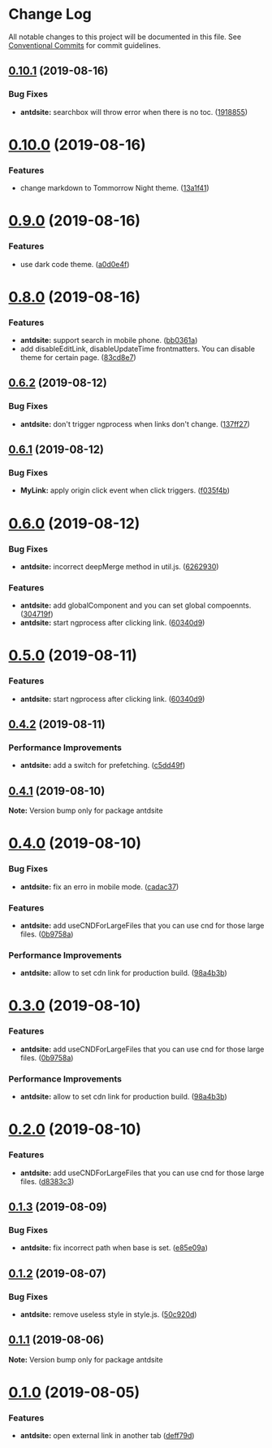 # Change Log

All notable changes to this project will be documented in this file.
See [Conventional Commits](https://conventionalcommits.org) for commit guidelines.

## [0.10.1](https://github.com/YvesCoding/antdsite/compare/antdsite@0.10.0...antdsite@0.10.1) (2019-08-16)


### Bug Fixes

* **antdsite:** searchbox will throw error when there is no toc. ([1918855](https://github.com/YvesCoding/antdsite/commit/1918855))





# [0.10.0](https://github.com/YvesCoding/antdsite/compare/antdsite@0.9.0...antdsite@0.10.0) (2019-08-16)


### Features

* change markdown to Tommorrow Night theme. ([13a1f41](https://github.com/YvesCoding/antdsite/commit/13a1f41))





# [0.9.0](https://github.com/YvesCoding/antdsite/compare/antdsite@0.8.0...antdsite@0.9.0) (2019-08-16)


### Features

* use dark code theme. ([a0d0e4f](https://github.com/YvesCoding/antdsite/commit/a0d0e4f))





# [0.8.0](https://github.com/YvesCoding/antdsite/compare/antdsite@0.6.2...antdsite@0.8.0) (2019-08-16)


### Features

* **antdsite:** support search in mobile phone. ([bb0361a](https://github.com/YvesCoding/antdsite/commit/bb0361a))
* add disableEditLink, disableUpdateTime frontmatters. You can disable theme for certain page. ([83cd8e7](https://github.com/YvesCoding/antdsite/commit/83cd8e7))





## [0.6.2](https://github.com/YvesCoding/antdsite/compare/antdsite@0.6.1...antdsite@0.6.2) (2019-08-12)


### Bug Fixes

* **antdsite:** don't trigger ngprocess when links don't change. ([137ff27](https://github.com/YvesCoding/antdsite/commit/137ff27))





## [0.6.1](https://github.com/YvesCoding/antdsite/compare/antdsite@0.6.0...antdsite@0.6.1) (2019-08-12)


### Bug Fixes

* **MyLink:** apply origin click event when click triggers. ([f035f4b](https://github.com/YvesCoding/antdsite/commit/f035f4b))





# [0.6.0](https://github.com/YvesCoding/antdsite/compare/antdsite@0.4.2...antdsite@0.6.0) (2019-08-12)


### Bug Fixes

* **antdsite:** incorrect deepMerge method in util.js. ([6262930](https://github.com/YvesCoding/antdsite/commit/6262930))


### Features

* **antdsite:** add globalComponent and you can set global compoennts. ([304719f](https://github.com/YvesCoding/antdsite/commit/304719f))
* **antdsite:** start ngprocess after clicking link. ([60340d9](https://github.com/YvesCoding/antdsite/commit/60340d9))






# [0.5.0](https://github.com/YvesCoding/antdsite/compare/antdsite@0.4.2...antdsite@0.5.0) (2019-08-11)


### Features

* **antdsite:** start ngprocess after clicking link. ([60340d9](https://github.com/YvesCoding/antdsite/commit/60340d9))





## [0.4.2](https://github.com/YvesCoding/antdsite/compare/antdsite@0.4.1...antdsite@0.4.2) (2019-08-11)


### Performance Improvements

* **antdsite:** add a switch for prefetching. ([c5dd49f](https://github.com/YvesCoding/antdsite/commit/c5dd49f))





## [0.4.1](https://github.com/YvesCoding/antdsite/compare/antdsite@0.4.0...antdsite@0.4.1) (2019-08-10)

**Note:** Version bump only for package antdsite





# [0.4.0](https://github.com/YvesCoding/antdsite/compare/antdsite@0.1.3...antdsite@0.4.0) (2019-08-10)


### Bug Fixes

* **antdsite:** fix an erro in mobile mode. ([cadac37](https://github.com/YvesCoding/antdsite/commit/cadac37))


### Features

* **antdsite:** add useCNDForLargeFiles that you can use cnd for those large files. ([0b9758a](https://github.com/YvesCoding/antdsite/commit/0b9758a))


### Performance Improvements

* **antdsite:** allow to set cdn link for production build. ([98a4b3b](https://github.com/YvesCoding/antdsite/commit/98a4b3b))





# [0.3.0](https://github.com/YvesCoding/antdsite/compare/antdsite@0.1.3...antdsite@0.3.0) (2019-08-10)


### Features

* **antdsite:** add useCNDForLargeFiles that you can use cnd for those large files. ([0b9758a](https://github.com/YvesCoding/antdsite/commit/0b9758a))


### Performance Improvements

* **antdsite:** allow to set cdn link for production build. ([98a4b3b](https://github.com/YvesCoding/antdsite/commit/98a4b3b))





# [0.2.0](https://github.com/YvesCoding/antdsite/compare/antdsite@0.1.3...antdsite@0.2.0) (2019-08-10)


### Features

* **antdsite:** add useCNDForLargeFiles that you can use cnd for those large files. ([d8383c3](https://github.com/YvesCoding/antdsite/commit/d8383c3))





## [0.1.3](https://github.com/YvesCoding/antdsite/compare/antdsite@0.1.2...antdsite@0.1.3) (2019-08-09)


### Bug Fixes

* **antdsite:** fix incorrect path when base is set. ([e85e09a](https://github.com/YvesCoding/antdsite/commit/e85e09a))






## [0.1.2](https://github.com/YvesCoding/antdsite/compare/antdsite@0.1.1...antdsite@0.1.2) (2019-08-07)


### Bug Fixes

* **antdsite:** remove useless style in style.js. ([50c920d](https://github.com/YvesCoding/antdsite/commit/50c920d))





## [0.1.1](https://github.com/YvesCoding/antdsite/compare/antdsite@0.1.0...antdsite@0.1.1) (2019-08-06)

**Note:** Version bump only for package antdsite





# [0.1.0](https://github.com/YvesCoding/antdsite/compare/antdsite@0.0.13...antdsite@0.1.0) (2019-08-05)


### Features

* **antdsite:** open external link in another tab ([deff79d](https://github.com/YvesCoding/antdsite/commit/deff79d))
